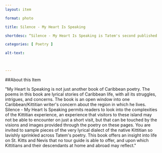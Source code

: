 ```yaml
--- 
layout: item 

format: photo 

title: Silence - My Heart Is Speaking

shortdesc: “Silence - My Heart Is Speaking is Tatem's second published work and first book of poetry."

categories: [ Poetry ] 

alt-text:  

 

--- 
```


##About this Item 

"My Heart Is Speaking is not just another book of Caribbean poetry. The poems in this book are lyrical stories of Caribbean life, with all its struggles, intrigues, and concerns. The book is an open window into one Caribbean/Kittitian writer's concern about the region in which he lives. Silence - My Heart Is Speaking permits readers to look into the complexities of the Kittitian experience, an experience that visitors to these island may not be able to encounter on just a short visit, but that can be touched by the visions and images provided through the poetry on these pages. You are invited to sample pieces of the very lyrical dialect of the native Kittitian so lavishly sprinkled across Tatem's poetry. This book offers an insight into life on St. Kitts and Nevis that no tour guide is able to offer, and upon which Kittitians and their descendants at home and abroad may reflect."
